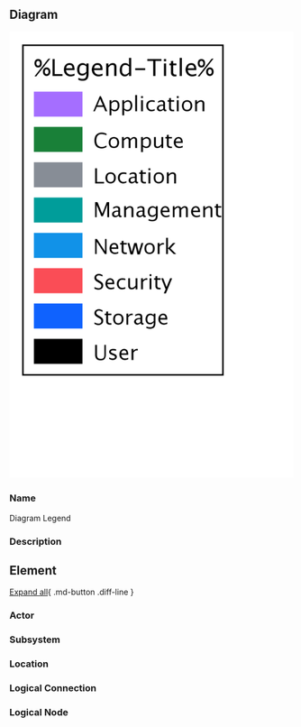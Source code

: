 
## Diagram

![Diagram Legend](../img/aoditsystem_HJGd7N9QjHFt.png)



### Name


Diagram Legend


### Description



## Element

[Expand all](#){ .md-button .diff-line }


### Actor


    




### Subsystem


    




### Location


    




### Logical Connection


    



### Logical Node


    



